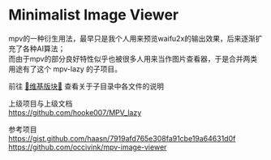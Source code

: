 # Minimalist Image Viewer

mpv的一种衍生用法，最早只是我个人用来预览waifu2x的输出效果，后来逐渐扩充了各种AI算法；  
而由于mpv的部分良好特性似乎也被很多人用来当作图片查看器，于是合并两类用途有了这个 mpv-lazy 的子项目。

前往 [📖维基版块📖](https://github.com/hooke007/mpv-MIV/wiki) 查看关于子目录中各文件的说明

上级项目与上级文档  
https://github.com/hooke007/MPV_lazy

参考项目  
https://gist.github.com/haasn/7919afd765e308fa91cbe19a64631d0f  
https://github.com/occivink/mpv-image-viewer
